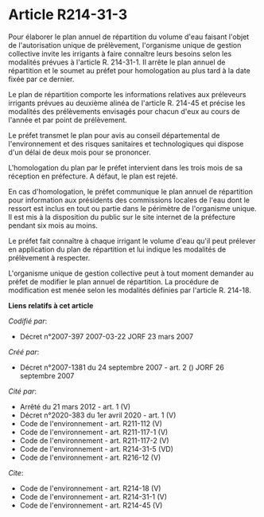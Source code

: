 # Article R214-31-3

Pour élaborer le plan annuel de répartition du volume d'eau faisant l'objet de l'autorisation unique de prélèvement,
l'organisme unique de gestion collective invite les irrigants à faire connaître leurs besoins selon les modalités prévues à
l'article R. 214-31-1. Il arrête le plan annuel de répartition et le soumet au préfet pour homologation au plus tard à la
date fixée par ce dernier. 

Le plan de répartition comporte les informations relatives aux préleveurs irrigants prévues au deuxième alinéa de l'article
R. 214-45 et précise les modalités des prélèvements envisagés pour chacun d'eux au cours de l'année et par point de
prélèvement. 

Le préfet transmet le plan pour avis au conseil départemental de l'environnement et des risques sanitaires et technologiques
qui dispose d'un délai de deux mois pour se prononcer. 

L'homologation du plan par le préfet intervient dans les trois mois de sa réception en préfecture. A défaut, le plan est
rejeté. 

En cas d'homologation, le préfet communique le plan annuel de répartition pour information aux présidents des commissions
locales de l'eau dont le ressort est inclus en tout ou partie dans le périmètre de l'organisme unique. Il est mis à la
disposition du public sur le site internet de la préfecture pendant six mois au moins. 

Le préfet fait connaître à chaque irrigant le volume d'eau qu'il peut prélever en application du plan de répartition et lui
indique les modalités de prélèvement à respecter. 

L'organisme unique de gestion collective peut à tout moment demander au préfet de modifier le plan annuel de répartition. La
procédure de modification est menée selon les modalités définies par l'article R. 214-18.

**Liens relatifs à cet article**

_Codifié par_:

  - Décret n°2007-397 2007-03-22 JORF 23 mars 2007

_Créé par_:

  - Décret n°2007-1381 du 24 septembre 2007 - art. 2 () JORF 26 septembre 2007

_Cité par_:

  - Arrêté du 21 mars 2012 - art. 1 (V)
  - Décret n°2020-383 du 1er avril 2020 - art. 1 (V)
  - Code de l'environnement - art. R211-112 (V)
  - Code de l'environnement - art. R211-117-1 (V)
  - Code de l'environnement - art. R211-117-2 (V)
  - Code de l'environnement - art. R214-31-5 (VD)
  - Code de l'environnement - art. R216-12 (V)

_Cite_:

  - Code de l'environnement - art. R214-18 (V)
  - Code de l'environnement - art. R214-31-1 (V)
  - Code de l'environnement - art. R214-45 (V)
